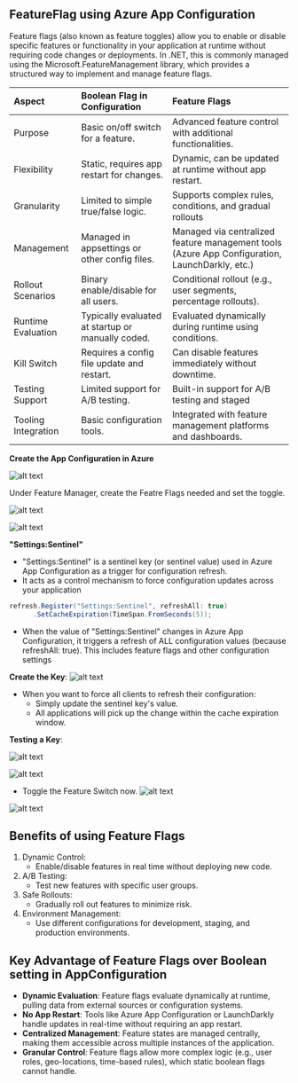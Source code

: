 ## FeatureFlag using Azure App Configuration

Feature flags (also known as feature toggles) allow you to enable or disable specific features or functionality in your application at runtime without requiring code changes or deployments. In .NET, this is commonly managed using the Microsoft.FeatureManagement library, which provides a structured way to implement and manage feature flags.

|**Aspect**|**Boolean Flag in Configuration**|**Feature Flags**|
| :--|:---|:--|
|Purpose|Basic on/off switch for a feature.|Advanced feature control with additional functionalities.|
|Flexibility|Static, requires app restart for changes.|Dynamic, can be updated at runtime without app restart.|
|Granularity|Limited to simple true/false logic.|Supports complex rules, conditions, and gradual rollouts|
|Management|Managed in appsettings or other config files.|Managed via centralized feature management tools (Azure App Configuration, LaunchDarkly, etc.)|
|Rollout Scenarios|Binary enable/disable for all users.|Conditional rollout (e.g., user segments, percentage rollouts).|
|Runtime Evaluation|Typically evaluated at startup or manually coded.|Evaluated dynamically during runtime using conditions.|
|Kill Switch|Requires a config file update and restart.|Can disable features immediately without downtime.|
|Testing Support|Limited support for A/B testing.|Built-in support for A/B testing and staged|
|Tooling Integration|Basic configuration tools.|Integrated with feature management platforms and dashboards.|


**Create the App Configuration in Azure**

![alt text](image.png)

Under Feature Manager, create the Featre Flags needed and set the toggle.

![alt text](image-1.png)

![alt text](image-2.png)


**"Settings:Sentinel"**
 - "Settings:Sentinel" is a sentinel key (or sentinel value) used in Azure App Configuration as a trigger for configuration refresh. 
 - It acts as a control mechanism to force configuration updates across your application

 ```csharp
 refresh.Register("Settings:Sentinel", refreshAll: true)
       .SetCacheExpiration(TimeSpan.FromSeconds(5));
```
- When the value of "Settings:Sentinel" changes in Azure App Configuration, it triggers a refresh of ALL configuration values (because refreshAll: true). This includes feature flags and other configuration settings

**Create the Key**:
![alt text](image-3.png)

- When you want to force all clients to refresh their configuration:
   - Simply update the sentinel key's value.
   - All applications will pick up the change within the cache expiration window.

**Testing a Key**:

![alt text](image-4.png)

![alt text](image-5.png)

- Toggle the Feature Switch now.
![alt text](image-6.png)

![alt text](image-7.png)


## Benefits of using Feature Flags
1. Dynamic Control:
   - Enable/disable features in real time without deploying new code.
2. A/B Testing:
   - Test new features with specific user groups.
3. Safe Rollouts:
   - Gradually roll out features to minimize risk.
4. Environment Management:
   - Use different configurations for development, staging, and production environments.

## Key Advantage of Feature Flags over Boolean setting in AppConfiguration
- **Dynamic Evaluation**: Feature flags evaluate dynamically at runtime, pulling data from external sources or configuration systems.
- **No App Restart**: Tools like Azure App Configuration or LaunchDarkly handle updates in real-time without requiring an app restart.
- **Centralized Management**: Feature states are managed centrally, making them accessible across multiple instances of the application.
- **Granular Control**: Feature flags allow more complex logic (e.g., user roles, geo-locations, time-based rules), which static boolean flags cannot handle.
